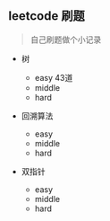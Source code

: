 ## leetcode 刷题
> 自己刷题做个小记录

+ 树
	* easy      43道
	* middle  
	* hard
   
+ 回溯算法
    + easy
    + middle
    + hard

+ 双指针
    + easy
    + middle
    + hard